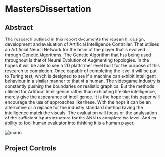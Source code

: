 # MastersDissertation
## Abstract
The research outlined in this report documents the research, design, development and evaluation of Artificial Intelligence Controller. That utilises an Artificial Neural Network for the brain of the player that is evolved through Genetic Algorithms. The Genetic Algorithm that has being used throughout is that of Neural Evolution of Augmenting topologies. In the hopes it will be able to see a 2D platformer level built for the purpose of this research to completion. 
Once capable of completing the level it will be put to Turing test; which is designed to see if a machine can exhibit intelligent behaviour in a similar manner to that of a human. The videogame industry is constantly pushing the boundaries on realistic graphics. But the methods utilised for Artificial Intelligence rather than exhibiting life-like intelligence, merely give the appearance of intelligence. It is the hope that this paper will encourage the use of approaches like these. 
With the hope it can be an alternative or a replace for the industry standard method having the intelligence match the visuals. The evaluation will focus on the analysation of the sufficient inputs structure for the ANN to complete the level. And its ability to fool human evaluator into thinking it is a human player.

![mario](https://github.com/user-attachments/assets/b68389c4-f835-4ce8-8cce-f93f4319b76b)

## Project Controls

